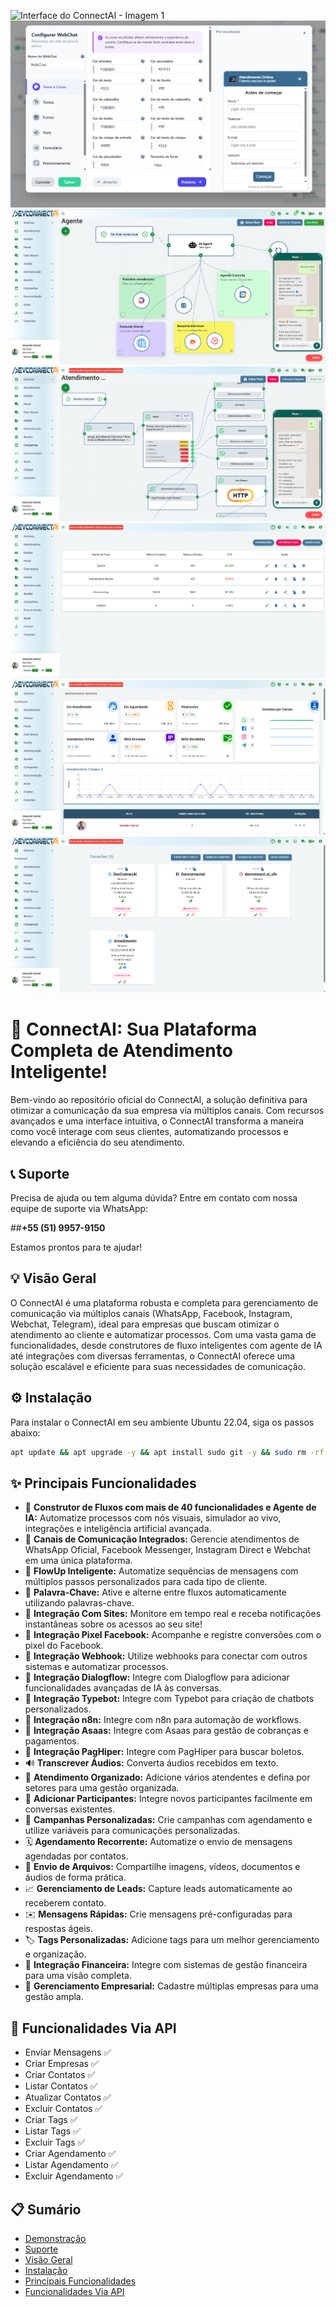 ![Interface do ConnectAI - Imagem 1](https://github.com/andrew890074/Connect.AI/blob/main/demonstração/img1.png)
![Interface do ConnectAI - Imagem 1](https://github.com/andrew890074/Connect.AI/blob/main/demonstração/img7.png)
![Interface do ConnectAI - Imagem 2](https://github.com/andrew890074/Connect.AI/blob/main/demonstração/img2.png)
![Interface do ConnectAI - Imagem 3](https://github.com/andrew890074/Connect.AI/blob/main/demonstração/img3.png)
![Interface do ConnectAI - Imagem 4](https://github.com/andrew890074/Connect.AI/blob/main/demonstração/img4.png)
![Interface do ConnectAI - Imagem 5](https://github.com/andrew890074/Connect.AI/blob/main/demonstração/img5.png)
![Interface do ConnectAI - Imagem 6](https://github.com/andrew890074/Connect.AI/blob/main/demonstração/img6.png)

# 🚀 ConnectAI: Sua Plataforma Completa de Atendimento Inteligente!

Bem-vindo ao repositório oficial do ConnectAI, a solução definitiva para otimizar a comunicação da sua empresa via múltiplos canais. Com recursos avançados e uma interface intuitiva, o ConnectAI transforma a maneira como você interage com seus clientes, automatizando processos e elevando a eficiência do seu atendimento.

## 📞 Suporte

Precisa de ajuda ou tem alguma dúvida? Entre em contato com nossa equipe de suporte via WhatsApp:

##**+55 (51) 9957-9150**

Estamos prontos para te ajudar!

 
 

## 💡 Visão Geral

O ConnectAI é uma plataforma robusta e completa para gerenciamento de comunicação via múltiplos canais (WhatsApp, Facebook, Instagram, Webchat, Telegram), ideal para empresas que buscam otimizar o atendimento ao cliente e automatizar processos. Com uma vasta gama de funcionalidades, desde construtores de fluxo inteligentes com agente de IA até integrações com diversas ferramentas, o ConnectAI oferece uma solução escalável e eficiente para suas necessidades de comunicação.

## ⚙️ Instalação

Para instalar o ConnectAI em seu ambiente Ubuntu 22.04, siga os passos abaixo:

```bash
apt update && apt upgrade -y && apt install sudo git -y && sudo rm -rf Connect.AI && sudo git clone https://github.com/andrew890074/Connect.AI.git && cd Connect.AI && sudo chmod +x ./devconnectai && ./devconnectai
```

## ✨ Principais Funcionalidades

- 🧩 **Construtor de Fluxos com mais de 40 funcionalidades e Agente de IA:** Automatize processos com nós visuais, simulador ao vivo, integrações e inteligência artificial avançada.
- 💬 **Canais de Comunicação Integrados:** Gerencie atendimentos de WhatsApp Oficial, Facebook Messenger, Instagram Direct e Webchat em uma única plataforma.
- 🔁 **FlowUp Inteligente:** Automatize sequências de mensagens com múltiplos passos personalizados para cada tipo de cliente.
- 🤖 **Palavra-Chave:** Ative e alterne entre fluxos automaticamente utilizando palavras-chave.
- 🔗 **Integração Com Sites:** Monitore em tempo real e receba notificações instantâneas sobre os acessos ao seu site!
- 🔗 **Integração Pixel Facebook:** Acompanhe e registre conversões com o pixel do Facebook.
- 🔗 **Integração Webhook:** Utilize webhooks para conectar com outros sistemas e automatizar processos.
- 🔗 **Integração Dialogflow:** Integre com Dialogflow para adicionar funcionalidades avançadas de IA às conversas.
- 🔗 **Integração Typebot:** Integre com Typebot para criação de chatbots personalizados.
- 🔗 **Integração n8n:** Integre com n8n para automação de workflows.
- 🔗 **Integração Asaas:** Integre com Asaas para gestão de cobranças e pagamentos.
- 🔗 **Integração PagHiper:** Integre com PagHiper para buscar boletos.
- 🔊 **Transcrever Áudios:** Converta áudios recebidos em texto.
- 🌟 **Atendimento Organizado:** Adicione vários atendentes e defina por setores para uma gestão organizada.
- 📲 **Adicionar Participantes:** Integre novos participantes facilmente em conversas existentes.
- 📢 **Campanhas Personalizadas:** Crie campanhas com agendamento e utilize variáveis para comunicações personalizadas.
- 🗓️ **Agendamento Recorrente:** Automatize o envio de mensagens agendadas por contatos.
- 📁 **Envio de Arquivos:** Compartilhe imagens, vídeos, documentos e áudios de forma prática.
- 📈 **Gerenciamento de Leads:** Capture leads automaticamente ao receberem contato.
- ✉️ **Mensagens Rápidas:** Crie mensagens pré-configuradas para respostas ágeis.
- 🏷️ **Tags Personalizadas:** Adicione tags para um melhor gerenciamento e organização.
- 💼 **Integração Financeira:** Integre com sistemas de gestão financeira para uma visão completa.
- 🏢 **Gerenciamento Empresarial:** Cadastre múltiplas empresas para uma gestão ampla.

## 🔌 Funcionalidades Via API

- Enviar Mensagens ✅
- Criar Empresas ✅
- Criar Contatos ✅
- Listar Contatos ✅
- Atualizar Contatos ✅
- Excluir Contatos ✅
- Criar Tags ✅
- Listar Tags ✅
- Excluir Tags ✅
- Criar Agendamento ✅
- Listar Agendamento ✅
- Excluir Agendamento ✅

 ## 📋 Sumário
- [Demonstração](#-demonstração)
- [Suporte](#-suporte)
- [Visão Geral](#-visão-geral)
- [Instalação](#-instalação)
- [Principais Funcionalidades](#-principais-funcionalidades)
- [Funcionalidades Via API](#-funcionalidades-via-api)
 


